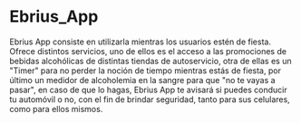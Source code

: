 # Ebrius_App
Ebrius App consiste en utilizarla mientras los usuarios estén de fiesta. Ofrece distintos servicios, uno de ellos es el acceso a las promociones de bebidas alcohólicas de distintas tiendas de autoservicio, otra de ellas es un "Timer" para no perder la noción de tiempo mientras estás de fiesta, por último un medidor de alcoholemia en la sangre para que "no te vayas a pasar", en caso de que lo hagas, Ebrius App te avisará si puedes conducir tu automóvil o no,  con el fin de brindar seguridad, tanto para sus celulares, como para ellos mismos.
